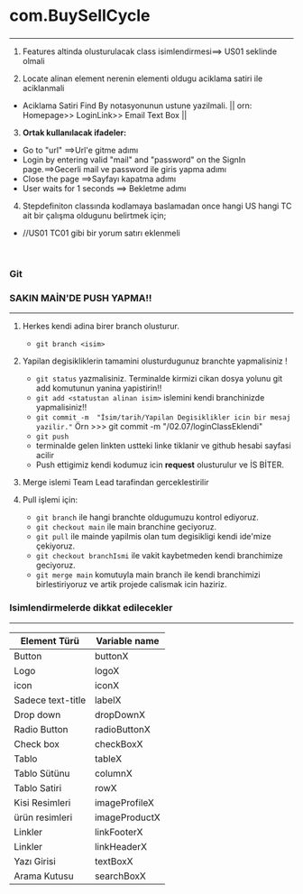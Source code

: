 # com.BuySellCycle
### 
***


1. Features altinda olusturulacak class isimlendirmesi==> US01 seklinde olmali

2. Locate alinan element nerenin elementi oldugu aciklama satiri ile aciklanmali
* Aciklama Satiri Find By notasyonunun ustune yazilmali.
  || orn:  Homepage>> LoginLink>> Email Text Box ||

3. **Ortak kullanılacak ifadeler:** 
* Go to "url" ==>Url'e gitme adımı
* Login by entering valid "mail" and "password" on the SignIn page.==>Gecerli mail ve password ile giris yapma adımı
* Close the page ==>Sayfayı kapatma adımı
* User waits for 1 seconds ==> Bekletme adımı

4. Stepdefiniton classında kodlamaya baslamadan once hangi US hangi TC ait bir çalışma oldugunu belirtmek için;
* //US01 TC01 gibi bir yorum satırı eklenmeli

<br/>

### Git

### SAKIN MAİN'DE PUSH YAPMA!!
***

1. Herkes kendi adina birer branch olusturur.
    * `git branch <isim>`

2. Yapilan degisikliklerin tamamini olusturdugunuz branchte yapmalisiniz !
    * `git status` yazmalisiniz. Terminalde kirmizi cikan dosya yolunu git add komutunun yanina yapistirin!!
    * `git add <statustan alinan isim>` islemini kendi branchinizde yapmalisiniz!!
    * `git commit -m  "İsim/tarih/Yapilan Degisiklikler icin bir mesaj yazilir."`
      Örn >>> git commit -m "<Kendi isminiz>/02.07/loginClassEklendi"
    * `git push`
    * terminalde gelen linkten ustteki linke tiklanir ve github hesabi sayfasi acilir
    * Push ettigimiz kendi kodumuz icin **request** olusturulur ve İS BİTER.

3. Merge islemi Team Lead tarafindan gerceklestirilir

4. Pull işlemi için:
    * `git branch` ile hangi branchte oldugumuzu kontrol ediyoruz.
    * `git checkout main` ile main branchine geciyoruz.
    * `git pull` ile mainde yapilmis olan tum degisikligi kendi ide'mize çekiyoruz.
    * `git checkout branchIsmi` ile vakit kaybetmeden kendi branchimize geciyoruz.
    * `git merge main` komutuyla main branch ile kendi branchimizi birlestiriyoruz ve artik projede calismak icin haziriz.



### Isimlendirmelerde dikkat edilecekler
***
| Element Türü      | Variable name |
|-------------------|---------------|
| Button            | buttonX       |    
| Logo              | logoX         |
| icon              | iconX         |
| Sadece text-title | labelX        |
| Drop down         | dropDownX     |
| Radio Button      | radioButtonX  |
| Check box         | checkBoxX     |
| Tablo             | tableX        |
| Tablo Sütünu      | columnX       |
| Tablo Satiri      | rowX          |
| Kisi Resimleri    | imageProfileX |
| ürün resimleri    | imageProductX |
| Linkler           | linkFooterX   |
| Linkler           | linkHeaderX   |
| Yazı Girisi       | textBoxX      |
| Arama Kutusu      | searchBoxX    |
